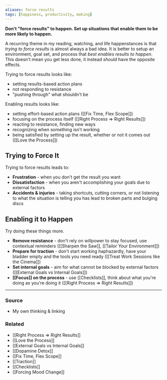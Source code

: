 ```yaml
---
aliases: force results
tags: [happiness, productivity, making]
---
```

**Don't "force results" to happen. Set up situations that enable them to be more likely to happen.**

A recurring theme in my reading, watching, and life happenstances is that *trying to force results* is almost always a bad idea. It is better to setup an environment, goal set, and process that *best enables results to happen*. This doesn't mean you get less done, it instead *should* have the opposite effects. 

Trying to force results looks like:
- setting results-based action plans
- not responding to resistance
- "pushing through" what shouldn't be

Enabling results looks like:
- setting effort-based action plans ([[Fix Time, Flex Scope]])
- focusing on the process itself ([[Right Process ⇒ Right Results]])
- reacting to resistance, finding new ways
- recognizing when something isn't working 
- being satisfied by setting up the result, whether or not it comes out ([[Love the Process]])
## Trying to Force It
Trying to force results leads to:
- **Frustration** - when you don't get the result you want
- **Dissatisfaction** - when you aren't accomplishing your goals due to external factors
- **Accidents & injuries** - taking shortcuts, cutting corners, or not listening to what the situation is telling you has lead to broken parts and bulging discs

## Enabling it to Happen
Try doing these things more.
- **Remove resistance** - don't rely on willpower to stay focused, use contextual reminders ([[Sharpen the Saw]], [[Tailor Your Environment]])
- **Prepare for traction** - don't start working haphazardly, have your bladder empty and the tools you need ready ([[Treat Work Sessions like the Cinema]])
- **Set internal goals** - aim for what cannot be blocked by external factors ([[External Goals vs Internal Goals]])
- **[[Focus]] on the process** - use [[Checklists]], think about what you're doing as you're doing it ([[Right Process ⇒ Right Results]])

---
### Source
- My own thinking & linking

### Related
- [[Right Process ⇒ Right Results]]
- [[Love the Process]]
- [[External Goals vs Internal Goals]]
- [[Dopamine Detox]]
- [[Fix Time, Flex Scope]]
- [[Traction]]
- [[Checklists]]
- [[Forcing Mood Change]] 